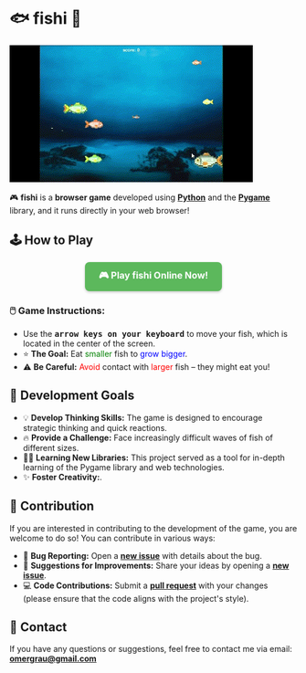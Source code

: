 # 🐟 fishi 🐠

[![Fishi Gameplay](https://github.com/omergrau/fish-eat-fish/blob/master/fishi%20game%20gif.gif?raw=true)](https://omergrau.itch.io/fishi)


🎮 **fishi** is a **browser game** developed using <ins>**Python**</ins> and the <ins>**Pygame**</ins> library, and it runs directly in your web browser!

## 🕹️ How to Play

<p align="center">
  <a href="https://omergrau.itch.io/fishi" style="display: inline-block; padding: 12px 24px; font-size: 16px; font-weight: bold; text-align: center; text-decoration: none; border-radius: 8px; background-color: #5cb85c; color: #fff; box-shadow: 0 2px 4px rgba(0, 0, 0, 0.2);">
    🎮 Play fishi Online Now!
  </a>
</p>


### 🖱️ Game Instructions:

* Use the <kbd>**arrow keys on your keyboard**</kbd> to move your fish, which is located in the center of the screen.
* ⭐ **The Goal:** Eat <font color="green">smaller</font> fish to <font color="blue">grow bigger</font>.
* ⚠️ **Be Careful:** <font color="red">Avoid</font> contact with <font color="red">larger</font> fish – they might eat you!

## 🎯 Development Goals

* 💡 **Develop Thinking Skills:** The game is designed to encourage strategic thinking and quick reactions.
* 🔥 **Provide a Challenge:** Face increasingly difficult waves of fish of different sizes.
* 👨‍💻 **Learning New Libraries:** This project served as a tool for in-depth learning of the Pygame library and web technologies.
* ✨ **Foster Creativity:**.

## 🤝 Contribution

If you are interested in contributing to the development of the game, you are welcome to do so! You can contribute in various ways:

* 🐛 **Bug Reporting:** Open a <ins>**new issue**</ins> with details about the bug.
* 🤔 **Suggestions for Improvements:** Share your ideas by opening a <ins>**new issue**</ins>.
* 💻 **Code Contributions:** Submit a <ins>**pull request**</ins> with your changes (please ensure that the code aligns with the project's style).

## 📧 Contact

If you have any questions or suggestions, feel free to contact me via email: <ins>**omergrau@gmail.com**</ins>
